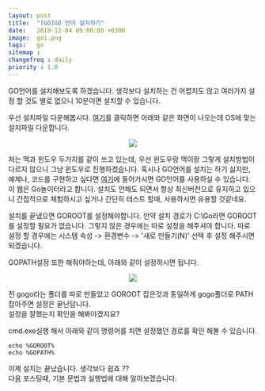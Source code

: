 ```yaml
---
layout: post
title:  "[GO]GO 언어 설치하기"
date:   2019-12-04 09:00:00 +0300
image:  go1.png
tags:   go
sitemap :
changefreq : daily
priority : 1.0
---
```



GO언어를 설치해보도록 하겠습니다. 생각보다 설치하는 건 어렵지도 않고 여러가지 설정 할 것도 별로 없으니 10분이면 설치할 수 있습니다.   


우선 설치파일 다운해봅시다. [여기](https://golang.org/dl/)를 클릭하면 아래와 같은 화면이 나오는데 OS에 맞는 설치파일 다운합니다.  

<center><img src="{{ site.baseurl }}/images/go1.png" ></center>  


저는 맥과 윈도우 두가지를 같이 쓰고 있는데, 우선 윈도우랑 맥이랑 그렇게 설치방법이 다르지 않으니 그냥 윈도우로 진행하겠습니다.
혹시나 GO언어를 설치는 하기 싫지만, 예제나, 코드를 구현하고 싶다면 [여기](https://play.golang.org/)에 들어가시면 GO언어를 사용하실 수 있습니다. 이 웹은 Go놀이터라고 합니다. 설치도 안해도 되면서 항상 최신버전으로 유지하고 있으니 간접적으로 체험하시고 싶거나 간단히 테스트 할때, 사용하시면 유용할 것같네요. 


설치를 끝냈으면 GOROOT를 설정해야합니다. 만약 설치 경로가 C:\Go라면 GOROOT를 설정할 필요가 없습니다. 그렇지 않은 경우에는 따로 설정을 해주셔야 합니다. 따로 설정 할 경우에는 시스템 속성 -> 환경변수 -> '새로 만들기(N)' 선택 후 설정 해주시면 되겠습니다.  

GOPATH설정 또한 해줘야하는데, 아래와 같이 설정하시면 됩니다.  



<center><img src="{{ site.baseurl }}/images/go2.png" ></center>  



전 gogo라는 폴더를 따로 만들었고 GOROOT 잡은것과 동일하게 gogo폴더로 PATH잡아주면 설정은 끝난답니다.  
설정을 잘했는지 확인을 해봐야겠지요?  

cmd.exe실행 해서 아래와 같이 명령어를 치면 설정했던 경로를 확인 해볼 수 있습니다. 

    echo %GOROOT%
    echo %GOPATH%


이제 설치는 끝났습니다. 생각보다 쉽죠 ??  
다음 포스팅때, 기본 문법과 실행법에 대해 알아보겠습니다.  




